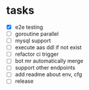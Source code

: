 
# tasks
- [x] e2e testing
- [ ] goroutine parallel
- [ ] mysql support
- [ ] execute aas ddl if not exist
- [ ] refactor ci trigger
- [ ] bot mr automatically merge
- [ ] support other endpoints
- [ ] add readme about env, cfg
- [ ] release